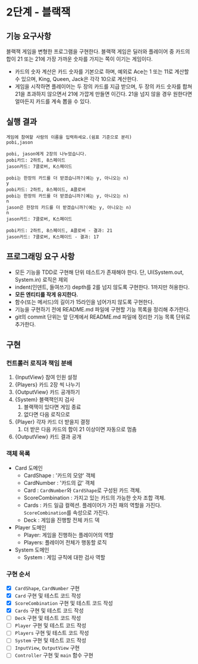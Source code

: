 # 2단계 - 블랙잭

## 기능 요구사항
블랙잭 게임을 변형한 프로그램을 구현한다. 블랙잭 게임은 딜러와 플레이어 중 카드의 합이 21 또는 21에 가장 가까운 숫자를 가지는 쪽이 이기는 게임이다.

- 카드의 숫자 계산은 카드 숫자를 기본으로 하며, 예외로 Ace는 1 또는 11로 계산할 수 있으며, King, Queen, Jack은 각각 10으로 계산한다.
- 게임을 시작하면 플레이어는 두 장의 카드를 지급 받으며, 두 장의 카드 숫자를 합쳐 21을 초과하지 않으면서 21에 가깝게 만들면 이긴다. 21을 넘지 않을 경우 원한다면 얼마든지 카드를 계속 뽑을 수 있다.

## 실행 결과

```
게임에 참여할 사람의 이름을 입력하세요.(쉼표 기준으로 분리)
pobi,jason

pobi, jason에게 2장의 나누었습니다.
pobi카드: 2하트, 8스페이드
jason카드: 7클로버, K스페이드

pobi는 한장의 카드를 더 받겠습니까?(예는 y, 아니오는 n)
y
pobi카드: 2하트, 8스페이드, A클로버
pobi는 한장의 카드를 더 받겠습니까?(예는 y, 아니오는 n)
n
jason은 한장의 카드를 더 받겠습니까?(예는 y, 아니오는 n)
n
jason카드: 7클로버, K스페이드

pobi카드: 2하트, 8스페이드, A클로버 - 결과: 21
jason카드: 7클로버, K스페이드 - 결과: 17
```

## 프로그래밍 요구 사항
- 모든 기능을 TDD로 구현해 단위 테스트가 존재해야 한다. 단, UI(System.out, System.in) 로직은 제외
- indent(인덴트, 들여쓰기) depth를 2를 넘지 않도록 구현한다. 1까지만 허용한다.
- **모든 엔티티를 작게 유지한다.**
- 함수(또는 메서드)의 길이가 15라인을 넘어가지 않도록 구현한다.
- 기능을 구현하기 전에 README.md 파일에 구현할 기능 목록을 정리해 추가한다.
- git의 commit 단위는 앞 단계에서 README.md 파일에 정리한 기능 목록 단위로 추가한다.

## 구현

### 컨트롤러 로직과 책임 분배
1. {InputView} 참여 인원 설정
2. {Players} 카드 2장 씩 나누기
3. {OutputView} 카드 공개하기
4. {System} 블랙잭인지 검사
   1. 블랙잭이 있다면 게임 종료
   2. 없다면 다음 로직으로
5. {Player} 각자 카드 더 받을지 결정
   1. 더 받은 다음 카드의 합이 21 이상이면 자동으로 멈춤
6. {OutputView} 카드 결과 공개

### 객체 목록
- Card 도메인
  - CardShape : '카드의 모양' 객체
  - CardNumber : '카드의 값' 객체
  - Card : `CardNumber`와 `CardShape`로 구성된 카드 객체. 
  - ScoreCombination : 가지고 있는 카드의 가능한 숫자 조합 객체.
  - Cards : 카드 일급 컬렉션. 플레이어가 가진 패의 역할을 가진다. `ScoreCombination`를 속성으로 가진다.
  - Deck : 게임을 진행할 전체 카드 덱
- Player 도메인
  - Player: 게임을 진행하는 플레이어의 역할
  - Players: 플레이어 전체가 행동할 로직
- System 도메인
  - System : 게임 규칙에 대한 검사 역할

### 구현 순서
- [x] `CardShape`, `CardNumber` 구현
- [x] `Card` 구현 및 테스트 코드 작성
- [x] `ScoreCombination` 구현 및 테스트 코드 작성
- [x] `Cards` 구현 및 테스트 코드 작성
- [ ] `Deck` 구현 및 테스트 코드 작성
- [ ] `Player` 구현 및 테스트 코드 작성
- [ ] `Players` 구현 및 테스트 코드 작성
- [ ] `System` 구현 및 테스트 코드 작성
- [ ] `InputView`, `OutputView` 구현
- [ ] `Controller` 구현 및 `main` 함수 구현
